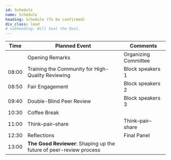 ```yaml
---
id: Schedule
name: Schedule
heading: Schedule (To be confirmed)
div_class: lead
# subheading: Will Seal the Deal.
---
```


<table>
  <thead>
            <tr>
              <th>Time</th>
              <th>Planned Event</th>
              <th>Comments</th>
            </tr>
  </thead>
  <tbody>
            <tr>
              <td> </td>
              <td>Opening Remarks</td>
              <td>Organizing Committee</td>
            </tr>
            <tr>
              <td>08:00</td>
              <td> Training the Community for High-Quality Reviewing </td>
              <td> Block speakers 1 </td>
            </tr>
            <tr>
              <td>08:50</td>
              <td> Fair Engagement</td>
              <td> Block speakers 2 </td>
            </tr>
            <tr>
              <td>09:40</td>
              <td> Double-Blind Peer Review</td>
              <td> Block speakers 3 </td>
            </tr>          
            <tr>
              <td>10:30</td>
              <td>Coffee Break</td>
              <td></td>
            </tr>            
            <tr>
              <td>11:00</td>
              <td> Think–pair–share</td>
              <td> Think–pair–share </td>
            <tr>
            <tr>
              <td>12:30</td>
              <td> Reflections</td>
              <td> Final Panel </td>
            </tr>  
            </tr>
              <td>13:00</td>
              <td><b>The Good Reviewer</b>: Shaping up the future of peer-review process</td>
              <td></td>
            </tr>
  </tbody>
</table>
